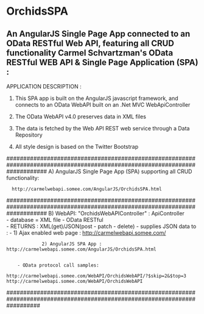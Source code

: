 # OrchidsSPA
An AngularJS Single Page App connected to an OData RESTful Web API, featuring all CRUD functionality
Carmel Schvartzman's OData RESTful WEB API & Single Page Application (SPA) :
---------------------------------------------------------------------- 


APPLICATION DESCRIPTION :


1) This SPA app is built on the AngularJS javascript framework, and connects to an OData WebAPI 
built on an .Net MVC WebApiController

2) The OData WebAPI v4.0 preserves data in XML files

3) The data is fetched by the Web API REST web service through a Data Repository

4) All style design is based on the Twitter Bootstrap




############################################################################################################################
A) AngularJS Single Page App (SPA)  supporting all CRUD functionality:

  	  http://carmelwebapi.somee.com/AngularJS/OrchidsSPA.html



############################################################################################################################
B) WebAPI:  "OrchidsWebAPIController" : ApiController    
        - database = XML file - OData RESTful  
		- RETURNS : XML(get)/JSON(post - patch - delete)
        - supplies JSON data to :
        - 
		     1) Ajax enabled web page :  http://carmelwebapi.somee.com/

	             2) AngularJS SPA App :      http://carmelwebapi.somee.com/AngularJS/OrchidsSPA.html     
	             

		- OData protocol call samples:

    http://carmelwebapi.somee.com/WebAPI/OrchidsWebAPI/?$skip=2&$top=3
    http://carmelwebapi.somee.com/WebAPI/OrchidsWebAPI




##########################################################################################################################

